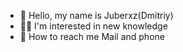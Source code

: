 - 🤳 Hello, my name is Juberxz(Dmitriy)
- 🐱‍🚀 I'm interested in new knowledge
- 📢 How to reach me Mail and phone


<!---
Juberxz/Juberxz is a ✨ special ✨ repository because its `README.md` (this file) appears on your GitHub profile.
You can click the Preview link to take a look at your changes.
--->
